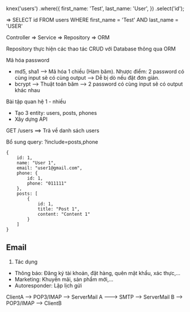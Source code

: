 knex('users')
.where({
first_name: 'Test',
last_name: 'User',
})
.select('id');

=> SELECT id FROM users WHERE first_name = 'Test' AND last_name = 'USER'

Controller => Service => Repository => ORM

Repository thực hiện các thao tác CRUD với Database thông qua ORM

Mã hóa password

- md5, sha1 --> Mã hóa 1 chiều (Hàm băm). Nhược điểm: 2 password có cùng input sẽ có cùng output --> Dễ bị dò nếu đặt đơn giản.
- bcrypt --> Thuật toán băm --> 2 password có cùng input sẽ có output khác nhau

Bài tập quan hệ 1 - nhiều

- Tạo 3 entity: users, posts, phones
- Xây dựng API

GET /users ==> Trả về danh sách users

Bổ sung query: ?include=posts,phone

```
{
    id: 1,
    name: "User 1",
    email: "user1@gmail.com",
    phone: {
        id: 1,
        phone: "011111"
    },
    posts: [
        {
            id: 1,
            title: "Post 1",
            content: "Content 1"
        }
    ]
}
```

## Email

1. Tác dụng

- Thông báo: Đăng ký tài khoản, đặt hàng, quên mật khẩu, xác thực,...
- Marketing: Khuyến mãi, sản phẩm mới,...
- Autoresponder: Lập lịch gửi

ClientA --> POP3/IMAP --> ServerMail A ---> SMTP --> ServerMail B --> POP3/IMAP --> ClientB
